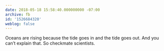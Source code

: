 ```yaml
---
date: 2018-05-18 15:58:40.000000000 -07:00
archive: fb
id: '1526684320'
weblog: false
---
```


Oceans are rising because the tide goes in and the tide goes out. And you can’t explain that. So checkmate scientists.
